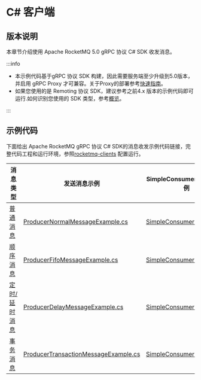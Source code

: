 # C# 客户端

## 版本说明
本章节介绍使用 Apache RocketMQ 5.0 gRPC 协议 C# SDK 收发消息。

:::info

- 本示例代码基于gRPC 协议 SDK 构建，因此需要服务端至少升级到5.0版本，并启用 gRPC Proxy 才可兼容。关于Proxy的部署参考[快速指南](../02-quickStart/01quickstart.md)。
- 如果您使用的是 Remoting 协议 SDK，建议参考之前4.x 版本的示例代码即可运行.如何识别您使用的 SDK 类型，参考[概览](./01overview.md)。

:::

## 示例代码
下面给出 Apache RocketMQ gRPC 协议 C# SDK的消息收发示例代码链接，完整代码工程和运行环境，参照[rocketmq-clients](https://github.com/apache/rocketmq-clients) 配置运行。


|**消息类型**|**发送消息示例**|**SimpleConsumer消费消息示例**|
|-----------|--------------|--------------------------|
| [普通消息](../04-featureBehavior/01normalmessage.md)                 |[ProducerNormalMessageExample.cs](https://github.com/apache/rocketmq-clients/blob/master/csharp/examples/ProducerNormalMessageExample.cs)| [SimpleConsumerExample.cs](https://github.com/apache/rocketmq-clients/blob/master/csharp/examples/SimpleConsumerExample.cs) |
| [顺序消息](../04-featureBehavior/03fifomessage.md)                 | [ProducerFifoMessageExample.cs](https://github.com/apache/rocketmq-clients/blob/master/csharp/examples/ProducerFifoMessageExample.cs)| [SimpleConsumerExample.cs](https://github.com/apache/rocketmq-clients/blob/master/csharp/examples/SimpleConsumerExample.cs) |
| [定时/延时消息](../04-featureBehavior/02delaymessage.md)              | [ProducerDelayMessageExample.cs](https://github.com/apache/rocketmq-clients/blob/master/csharp/examples/ProducerDelayMessageExample.cs)| [SimpleConsumerExample.cs](https://github.com/apache/rocketmq-clients/blob/master/csharp/examples/SimpleConsumerExample.cs)  |
| [事务消息](../04-featureBehavior/04transactionmessage.md)                 |[ProducerTransactionMessageExample.cs](https://github.com/apache/rocketmq-clients/blob/master/csharp/examples/ProducerTransactionMessageExample.cs)   |[SimpleConsumerExample.cs](https://github.com/apache/rocketmq-clients/blob/master/csharp/examples/SimpleConsumerExample.cs) |